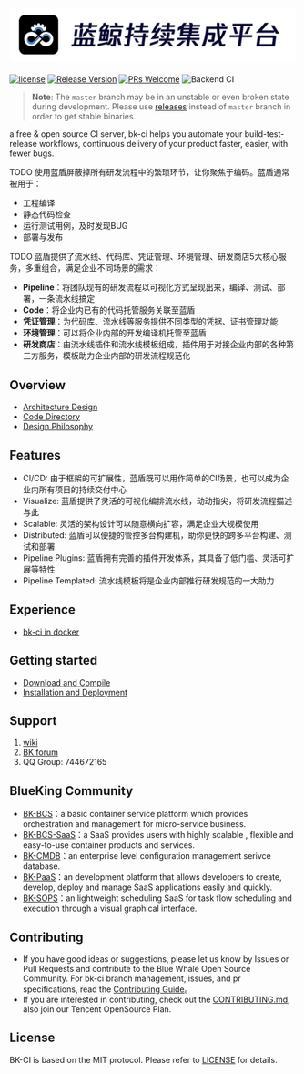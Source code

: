![LOGO](docs/resource/img/bkci_cn.png)
---
[![license](https://img.shields.io/badge/license-mit-brightgreen.svg?style=flat)](https://github.com/Tencent/bk-ci/blob/master/LICENSE) [![Release Version](https://img.shields.io/badge/release-0.0.1-brightgreen.svg)](https://github.com/Tencent/bk-ci/releases) [![PRs Welcome](https://img.shields.io/badge/PRs-welcome-brightgreen.svg)](https://github.com/Tencent/bk-ci/pulls) ![Backend CI](https://github.com/Tencent/bk-ci/workflows/Backend%20CI/badge.svg?branch=master)

> **Note**: The `master` branch may be in an unstable or even broken state during development. Please use [releases](https://github.com/tencent/bk-ci/releases) instead of  `master` branch in order to get stable binaries.

a free & open source CI server, bk-ci helps you automate your build-test-release workflows, continuous delivery of your product faster, easier, with fewer bugs.

TODO
使用蓝盾屏蔽掉所有研发流程中的繁琐环节，让你聚焦于编码。蓝盾通常被用于：
- 工程编译
- 静态代码检查
- 运行测试用例，及时发现BUG
- 部署与发布

TODO
蓝盾提供了流水线、代码库、凭证管理、环境管理、研发商店5大核心服务，多重组合，满足企业不同场景的需求：
- **Pipeline**：将团队现有的研发流程以可视化方式呈现出来，编译、测试、部署，一条流水线搞定
- **Code**：将企业内已有的代码托管服务关联至蓝盾
- **凭证管理**：为代码库、流水线等服务提供不同类型的凭据、证书管理功能
- **环境管理**：可以将企业内部的开发编译机托管至蓝盾
- **研发商店**：由流水线插件和流水线模板组成，插件用于对接企业内部的各种第三方服务，模板助力企业内部的研发流程规范化

## Overview
- [Architecture Design](docs/overview/architecture.md)
- [Code Directory](docs/overview/code_framework.md)
- [Design Philosophy](docs/overview/design.md)

## Features
- CI/CD: 由于框架的可扩展性，蓝盾既可以用作简单的CI场景，也可以成为企业内所有项目的持续交付中心
- Visualize:  蓝盾提供了灵活的可视化编排流水线，动动指尖，将研发流程描述与此
- Scalable: 灵活的架构设计可以随意横向扩容，满足企业大规模使用
- Distributed: 蓝盾可以便捷的管控多台构建机，助你更快的跨多平台构建、测试和部署
- Pipeline Plugins: 蓝盾拥有完善的插件开发体系，其具备了低门槛、灵活可扩展等特性
- Pipeline Templated: 流水线模板将是企业内部推行研发规范的一大助力

## Experience
- [bk-ci in docker](https://hub.docker.com/r/blueking/bk-ci)

## Getting started
- [Download and Compile](docs/overview/source_compile.md)
- [Installation and Deployment](docs/overview/installation.md)

## Support
1. [wiki](https://github.com/Tencent/bk-ci/wiki)
2. [BK forum](https://bk.tencent.com/s-mart/community)
3. QQ Group: 744672165

## BlueKing Community
- [BK-BCS](https://github.com/Tencent/bk-bcs)：a basic container service platform which provides orchestration and management for micro-service business.
- [BK-BCS-SaaS](https://github.com/Tencent/bk-bcs-saas)：a SaaS provides users with highly scalable , flexible and easy-to-use container products and services.
- [BK-CMDB](https://github.com/Tencent/bk-cmdb)：an enterprise level configuration management serivce database.
- [BK-PaaS](https://github.com/Tencent/bk-PaaS)：an development platform that allows developers to create, develop, deploy and manage SaaS applications easily and quickly.
- [BK-SOPS](https://github.com/Tencent/bk-sops)：an lightweight scheduling SaaS for task flow scheduling and execution through a visual graphical interface.

## Contributing
- If you have good ideas or suggestions, please let us know by Issues or Pull Requests and contribute to the Blue Whale Open Source Community. For bk-ci branch management, issues, and pr specifications, read the [Contributing Guide](CONTRIBUTING.md)。
- If you are interested in contributing, check out the [CONTRIBUTING.md](https://opensource.tencent.com/contribution), also join our Tencent OpenSource Plan.

## License
BK-CI is based on the MIT protocol. Please refer to [LICENSE](LICENSE.txt) for details.
